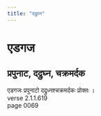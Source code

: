 ```yaml
---
title: "दद्रुघ्न"
---
```


# एडगज
## प्रपुनाट, दद्रुघ्न, चक्रमर्दक
एडगजः प्रपुनाटो दद्रुध्नश्चक्रमर्दकः प्रोक्तः ।<br />verse 2.1.1.619<br />page 0069

